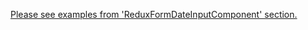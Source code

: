 [Please see examples from 'ReduxFormDateInputComponent' section.](#/UI%20Components/Redux%20form/ReduxFormDateInputClass)